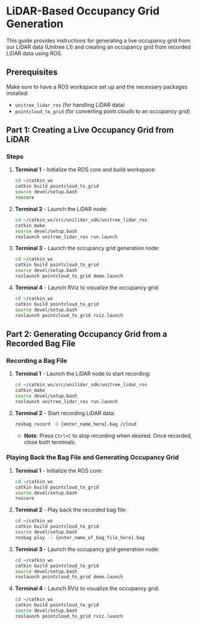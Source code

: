 # LiDAR-Based Occupancy Grid Generation

This guide provides instructions for generating a live occupancy grid from our LiDAR data (Unitree L1) and creating an occupancy grid from recorded LiDAR data using ROS.

## Prerequisites
Make sure to have a ROS workspace set up and the necessary packages installed:
- `unitree_lidar_ros` (for handling LiDAR data)
- `pointcloud_to_grid` (for converting point clouds to an occupancy grid)

## Part 1: Creating a Live Occupancy Grid from LiDAR

### Steps

1. **Terminal 1** - Initialize the ROS core and build workspace:
    ```bash
    cd ~/catkin_ws
    catkin build pointcloud_to_grid
    source devel/setup.bash
    roscore
    ```

2. **Terminal 2** - Launch the LiDAR node:
    ```bash
    cd ~/catkin_ws/src/unilidar_sdk/unitree_lidar_ros
    catkin_make
    source devel/setup.bash
    roslaunch unitree_lidar_ros run.launch
    ```

3. **Terminal 3** - Launch the occupancy grid generation node:
    ```bash
    cd ~/catkin_ws
    catkin build pointcloud_to_grid
    source devel/setup.bash
    roslaunch pointcloud_to_grid demo.launch
    ```

4. **Terminal 4** - Launch RViz to visualize the occupancy grid:
    ```bash
    cd ~/catkin_ws
    catkin build pointcloud_to_grid
    source devel/setup.bash
    roslaunch pointcloud_to_grid rviz.launch
    ```

## Part 2: Generating Occupancy Grid from a Recorded Bag File

### Recording a Bag File

1. **Terminal 1** - Launch the LiDAR node to start recording:
    ```bash
    cd ~/catkin_ws/src/unilidar_sdk/unitree_lidar_ros
    catkin_make
    source devel/setup.bash
    roslaunch unitree_lidar_ros run.launch
    ```

2. **Terminal 2** - Start recording LiDAR data:
    ```bash
    rosbag record -O {enter_name_here}.bag /cloud
    ```
    - **Note**: Press `Ctrl+C` to stop recording when desired. Once recorded, close both terminals.

### Playing Back the Bag File and Generating Occupancy Grid

1. **Terminal 1** - Initialize the ROS core:
    ```bash
    cd ~/catkin_ws
    catkin build pointcloud_to_grid
    source devel/setup.bash
    roscore
    ```

2. **Terminal 2** - Play back the recorded bag file:
    ```bash
    cd ~/catkin_ws
    catkin build pointcloud_to_grid
    source devel/setup.bash
    rosbag play -l {enter_name_of_bag_file_here}.bag
    ```

3. **Terminal 3** - Launch the occupancy grid generation node:
    ```bash
    cd ~/catkin_ws
    catkin build pointcloud_to_grid
    source devel/setup.bash
    roslaunch pointcloud_to_grid demo.launch
    ```

4. **Terminal 4** - Launch RViz to visualize the occupancy grid:
    ```bash
    cd ~/catkin_ws
    catkin build pointcloud_to_grid
    source devel/setup.bash
    roslaunch pointcloud_to_grid rviz.launch
    ```


